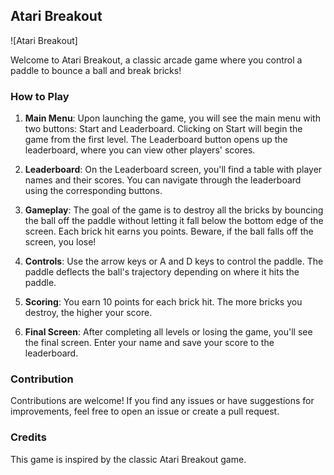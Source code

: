 ## Atari Breakout

![Atari Breakout]

Welcome to Atari Breakout, a classic arcade game where you control a paddle to bounce a ball and break bricks!

### How to Play

1. **Main Menu**: Upon launching the game, you will see the main menu with two buttons: Start and Leaderboard. Clicking on Start will begin the game from the first level. The Leaderboard button opens up the leaderboard, where you can view other players' scores.

2. **Leaderboard**: On the Leaderboard screen, you'll find a table with player names and their scores. You can navigate through the leaderboard using the corresponding buttons.

3. **Gameplay**: The goal of the game is to destroy all the bricks by bouncing the ball off the paddle without letting it fall below the bottom edge of the screen. Each brick hit earns you points. Beware, if the ball falls off the screen, you lose!

4. **Controls**: Use the arrow keys or A and D keys to control the paddle. The paddle deflects the ball's trajectory depending on where it hits the paddle.

5. **Scoring**: You earn 10 points for each brick hit. The more bricks you destroy, the higher your score.

6. **Final Screen**: After completing all levels or losing the game, you'll see the final screen. Enter your name and save your score to the leaderboard.

### Contribution

Contributions are welcome! If you find any issues or have suggestions for improvements, feel free to open an issue or create a pull request.

### Credits

This game is inspired by the classic Atari Breakout game.

